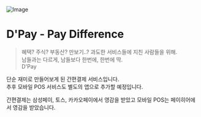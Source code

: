 ![Image](https://github.com/DPayStandard/.github/assets/107257423/381c7364-881b-4ce5-8b8e-d1cba0f77859)

# D'Pay - Pay Difference
> 혜택? 주식? 부동산? 만보기..?
> 과도한 서비스들에 지친 사람들을 위해.  
> 남들과는 다르게, 남들보다 한번에, 한번에 딱.  
> D'Pay  

단순 재미로 만들어보게 된 간편결제 서비스입니다.  
추후 모바일 POS 서비스도 별도의 앱으로 추가할 예정입니다.  

간편결제는 삼성페이, 토스, 카카오페이에서 영감을 받았고 모바일 POS는 페이히어에서 영감을 받았습니다.  
